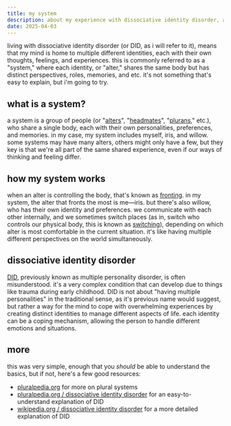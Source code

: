 ```yaml
---
title: my system
description: about my experience with dissociative identity disorder, and the alters within my system.
date: 2025-04-03
---
```


living with dissociative identity disorder (or DID, as i will refer to it),
means that my mind is home to multiple different identities, each with their
own thoughts, feelings, and experiences. this is commonly referred to as a
"system," where each identity, or "alter," shares the same body but has
distinct perspectives, roles, memories, and etc. it's not something that's easy
to explain, but i'm going to try.

## what is a system?

a system is a group of people (or "[alters][alter]", "[headmates][headmate]",
"[plurans][pluran]," etc.), who share a single body, each with their own
personalities, preferences, and memories. in my case, my system includes
myself, iris, and willow. some systems may have many alters, others might only
have a few, but they key is that we're all part of the same shared experience,
even if our ways of thinking and feeling differ.

## how my system works

when an alter is controlling the body, that's known as [fronting]. in my
system, the alter that fronts the most is me—iris. but there's also willow, who
has their own identity and preferences. we communicate with each other
internally, and we sometimes switch places (as in, switch who controls our
physical body, this is known as [switching][switching]), depending on which
alter is most comfortable in the current situation. it's like having multiple
different perspectives on the world simultaneously.

## dissociative identity disorder

[DID][did], previously known as multiple personality disorder, is often
misunderstood. it's a very complex condition that can develop due to things
like trauma during early childhood. DID is not about "having multiple
personalities" in the traditional sense, as it's previous name would suggest,
but rather a way for the mind to cope with overwhelming experiences by
creating distinct identities to manage different aspects of life. each
identity can be a coping mechanism, allowing the person to handle different
emotions and situations.

## more

this was very simple, enough that you *should* be able to understand the
basics, but if not, here's a few good resources:

- [pluralpedia.org][pluralpedia] for more on plural systems
- [pluralpedia.org / dissociative identity disorder][did] for an
  easy-to-understand explanation of DID
- [wikipedia.org / dissociative identity disorder][did-wiki] for a more
  detailed explanation of DID

[pluralpedia]: https://pluralpedia.org/
[did-wiki]: https://en.wikipedia.org/wiki/Dissociative_identity_disorder
[did-mind]: https://www.mind.org.uk/information-support/types-of-mental-health-problems/dissociation-and-dissociative-disorders/dissociative-disorders/#DissociativeIdentityDisorderDID

[switching]: https://pluralpedia.org/w/Switching
[headmate]: https://pluralpedia.org/w/Headmate
[alter]: https://pluralpedia.org/w/Alter
[pluran]: https://pluralpedia.org/w/Pluran
[fronting]: https://pluralpedia.org/w/Fronting
[did]: https://pluralpedia.org/w/Dissociative_Identity_Disorder
